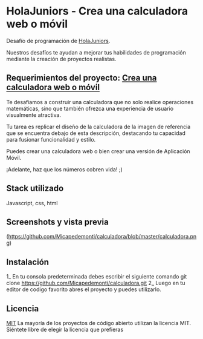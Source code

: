 # HolaJuniors - Crea una calculadora web o móvil
Desafío de programación de [HolaJuniors](https://holajuniors.com).

Nuestros desafíos te ayudan a mejorar tus habilidades de programación mediante la creación de proyectos realistas.

## Requerimientos del proyecto: [Crea una calculadora web o móvil](https://holajuniors.com/challenges/crea-una-calculadora-web-o-movil)

Te desafiamos a construir una calculadora que no solo realice operaciones matemáticas, sino que también ofrezca una experiencia de usuario visualmente atractiva. 

Tu tarea es replicar el diseño de la calculadora de la imagen de referencia que se encuentra debajo de esta descripción, destacando tu capacidad para fusionar funcionalidad y estilo.

Puedes crear una calculadora web o bien crear una versión de Aplicación Móvil.

¡Adelante, haz que los números cobren vida! ;)

## Stack utilizado
Javascript, css, html

## Screenshots y vista previa
(https://github.com/Micapedemonti/calculadora/blob/master/calculadora.png)

## Instalación
1_ En tu consola predeterminada debes escribir el siguiente comando git clone https://github.com/Micapedemonti/calculadora.git
2_ Luego en tu editor de codigo favorito abres el proyecto y puedes utilizarlo.
## Licencia
[MIT](https://choosealicense.com/licenses/mit/)
La mayoría de los proyectos de código abierto utilizan la licencia MIT. Siéntete libre de elegir la licencia que prefieras
